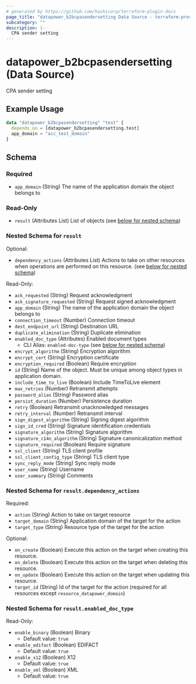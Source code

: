 ```yaml
---
# generated by https://github.com/hashicorp/terraform-plugin-docs
page_title: "datapower_b2bcpasendersetting Data Source - terraform-provider-datapower"
subcategory: ""
description: |-
  CPA sender setting
---
```


# datapower_b2bcpasendersetting (Data Source)

CPA sender setting

## Example Usage

```terraform
data "datapower_b2bcpasendersetting" "test" {
  depends_on = [datapower_b2bcpasendersetting.test]
  app_domain = "acc_test_domain"
}
```

<!-- schema generated by tfplugindocs -->
## Schema

### Required

- `app_domain` (String) The name of the application domain the object belongs to

### Read-Only

- `result` (Attributes List) List of objects (see [below for nested schema](#nestedatt--result))

<a id="nestedatt--result"></a>
### Nested Schema for `result`

Optional:

- `dependency_actions` (Attributes List) Actions to take on other resources when operations are performed on this resource. (see [below for nested schema](#nestedatt--result--dependency_actions))

Read-Only:

- `ack_requested` (String) Request acknowledgment
- `ack_signature_requested` (String) Request signed acknowledgment
- `app_domain` (String) The name of the application domain the object belongs to
- `connection_timeout` (Number) Connection timeout
- `dest_endpoint_url` (String) Destination URL
- `duplicate_elimination` (String) Duplicate elimination
- `enabled_doc_type` (Attributes) Enabled document types
  - CLI Alias: `enabled-doc-type` (see [below for nested schema](#nestedatt--result--enabled_doc_type))
- `encrypt_algorithm` (String) Encryption algorithm
- `encrypt_cert` (String) Encryption certificate
- `encryption_required` (Boolean) Require encryption
- `id` (String) Name of the object. Must be unique among object types in application domain.
- `include_time_to_live` (Boolean) Include TimeToLive element
- `max_retries` (Number) Retransmit attempts
- `password_alias` (String) Password alias
- `persist_duration` (Number) Persistence duration
- `retry` (Boolean) Retransmit unacknowledged messages
- `retry_interval` (Number) Retransmit interval
- `sign_digest_algorithm` (String) Signing digest algorithm
- `sign_id_cred` (String) Signature identification credentials
- `signature_algorithm` (String) Signature algorithm
- `signature_c14n_algorithm` (String) Signature canonicalization method
- `signature_required` (Boolean) Require signature
- `ssl_client` (String) TLS client profile
- `ssl_client_config_type` (String) TLS client type
- `sync_reply_mode` (String) Sync reply mode
- `user_name` (String) Username
- `user_summary` (String) Comments

<a id="nestedatt--result--dependency_actions"></a>
### Nested Schema for `result.dependency_actions`

Required:

- `action` (String) Action to take on target resource
- `target_domain` (String) Application domain of the target for the action
- `target_type` (String) Resource type of the target for the action

Optional:

- `on_create` (Boolean) Execute this action on the target when creating this resource.
- `on_delete` (Boolean) Execute this action on the target when deleting this resource.
- `on_update` (Boolean) Execute this action on the target when updating this resource.
- `target_id` (String) Id of the target for the action (required for all resources except `resource_datapower_domain`)


<a id="nestedatt--result--enabled_doc_type"></a>
### Nested Schema for `result.enabled_doc_type`

Read-Only:

- `enable_binary` (Boolean) Binary
  - Default value: `true`
- `enable_edifact` (Boolean) EDIFACT
  - Default value: `true`
- `enable_x12` (Boolean) X12
  - Default value: `true`
- `enable_xml` (Boolean) XML
  - Default value: `true`
